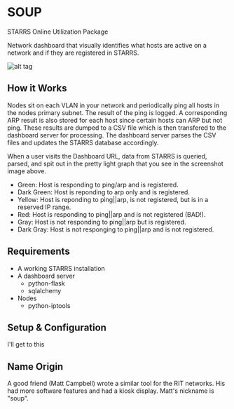 SOUP
====
STARRS Online Utilization Package

Network dashboard that visually identifies what hosts are active on a network and if they are registered in STARRS. 

![alt tag](https://raw.github.com/cohoe/soup/master/screenshot.png)

How it Works
------------

Nodes sit on each VLAN in your network and periodically ping all hosts in the nodes primary subnet. The result of the ping is logged. A corresponding ARP result is also stored for each host since certain hosts can ARP but not ping. These results are dumped to a CSV file which is then transfered to the dashboard server for processing. The dashboard server parses the CSV files and updates the STARRS database accordingly.

When a user visits the Dashboard URL, data from STARRS is queried, parsed, and spit out in the pretty light graph that you see in the screenshot image above.

* Green: Host is responding to ping/arp and is registered.
* Dark Green: Host is reponding to arp only and is registered.
* Yellow: Host is reponding to ping||arp, is not registered, but is in a reserved IP range.
* Red: Host is responding to ping||arp and is not registered (BAD!).
* Gray: Host is not responding to ping||arp but is registered.
* Dark Gray: Host is not responging to ping||arp and is not registered.

Requirements
------------
* A working STARRS installation
* A dashboard server
    * python-flask
    * sqlalchemy
* Nodes
    * python-iptools

Setup & Configuration
---------------------
I'll get to this

Name Origin
-----------
A good friend (Matt Campbell) wrote a similar tool for the RIT networks. His had more software features and had a kiosk display. Matt's nickname is "soup".
